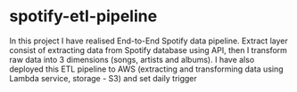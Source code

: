 # spotify-etl-pipeline
In this project I have realised End-to-End Spotify data pipeline. Extract layer consist of extracting data from Spotify database using API, then I transform raw data into 3 dimensions (songs, artists and albums). I have also deployed this ETL pipeline to AWS (extracting and transforming data using Lambda service, storage - S3) and set daily trigger
